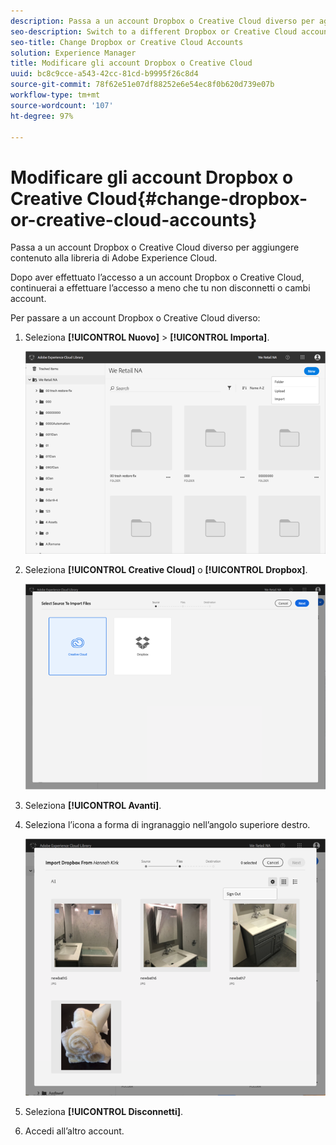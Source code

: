 ```yaml
---
description: Passa a un account Dropbox o Creative Cloud diverso per aggiungere contenuto alla libreria di Adobe Experience Cloud.
seo-description: Switch to a different Dropbox or Creative Cloud account to add content to the Adobe Experience Cloud Library.
seo-title: Change Dropbox or Creative Cloud Accounts
solution: Experience Manager
title: Modificare gli account Dropbox o Creative Cloud
uuid: bc8c9cce-a543-42cc-81cd-b9995f26c8d4
source-git-commit: 78f62e51e07df88252e6e54ec8f0b620d739e07b
workflow-type: tm+mt
source-wordcount: '107'
ht-degree: 97%

---
```



# Modificare gli account Dropbox o Creative Cloud{#change-dropbox-or-creative-cloud-accounts}

Passa a un account Dropbox o Creative Cloud diverso per aggiungere contenuto alla libreria di Adobe Experience Cloud.

Dopo aver effettuato l’accesso a un account Dropbox o Creative Cloud, continuerai a effettuare l’accesso a meno che tu non disconnetti o cambi account.

Per passare a un account Dropbox o Creative Cloud diverso:

1. Seleziona **[!UICONTROL Nuovo]** > **[!UICONTROL Importa]**.

   ![](assets/library_new_folder_upload.png)

1. Seleziona **[!UICONTROL Creative Cloud]** o **[!UICONTROL Dropbox]**.

   ![](assets/library_import_cc.png)

1. Seleziona **[!UICONTROL Avanti]**.
1. Seleziona l’icona a forma di ingranaggio nell’angolo superiore destro.

   ![](assets/library_switch_accounts.png)

1. Seleziona **[!UICONTROL Disconnetti]**.
1. Accedi all’altro account.

